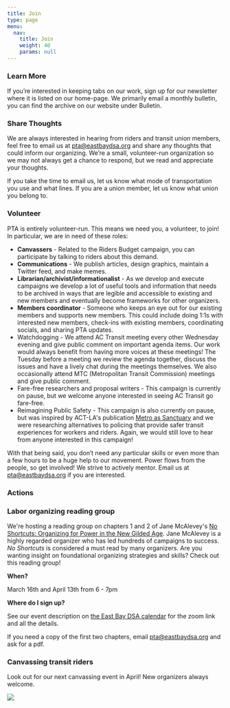 ```yaml
---
title: Join
type: page
menu:
  nav:
    title: Join
    weight: 40
    params: null
---
```

<!--StartFragment-->

### **Learn More**

If you’re interested in keeping tabs on our work, sign up for our newsletter where it is listed on our home-page. We primarily email a monthly bulletin, you can find the archive on our website under Bulletin.

### **Share Thoughts**

We are always interested in hearing from riders and transit union members, feel free to email us at pta@eastbaydsa.org and share any thoughts that could inform our organizing. We’re a small, volunteer-run organization so we may not always get a chance to respond, but we read and appreciate your thoughts.

If you take the time to email us, let us know what mode of transportation you use and what lines. If you are a union member, let us know what union you belong to.

### **Volunteer**

PTA is entirely volunteer-run. This means we need you, a volunteer, to join! In particular, we are in need of these roles:

* **Canvassers** - Related to the Riders Budget campaign, you can participate by talking to riders about this demand.
* **Communications** - We publish articles, design graphics, maintain a Twitter feed, and make memes.
* **Librarian/archivist/informationalist** - As we develop and execute campaigns we develop a lot of useful tools and information that needs to be archived in ways that are legible and accessible to existing and new members and eventually become frameworks for other organizers. 
* **Members coordinator** - Someone who keeps an eye out for our existing members and supports new members. This could include doing  1:1s with interested new members, check-ins with existing members, coordinating socials, and sharing PTA updates.
* Watchdogging - We attend AC Transit meeting every other Wednesday evening and give public comment on important agenda items. Our work would always benefit from having more voices at these meetings! The Tuesday before a meeting we review the agenda together, discuss the issues and have a lively chat during the meetings themselves. We also occasionally attend MTC (Metropolitan Transit Commission) meetings and give public comment.
* Fare-free researchers and proposal writers - This campaign is currently on pause, but we welcome anyone interested in seeing AC Transit go fare-free.
* Reimagining Public Safety - This campaign is also currently on pause, but was inspired by ACT-LA's publication [Metro as Sanctuary](http://allianceforcommunitytransit.org/metro-as-a-sanctuary/) and we were researching alternatives to policing that provide safer transit experiences for workers and riders. Again, we would still love to hear from anyone interested in this campaign!

With that being said, you don’t need any particular skills or even more than a few hours to be a huge help to our movement. Power flows from the people, so get involved! We strive to actively mentor. Email us at [pta@eastbaydsa.org](mailto:pta@eastbaydsa.org) if you are interested.

### **Actions**

### Labor organizing reading group

We're hosting a reading group on chapters 1 and 2 of Jane McAlevey's [No Shortcuts: Organizing for Power in the New Gilded Age](https://www.goodreads.com/book/show/29639226-no-shortcuts). Jane McAlevey is a highly regarded organizer who has led hundreds of campaigns to success. *No Shortcuts* is considered a must read by many organizers. Are you wanting insight on foundational organizing strategies and skills? Check out this reading group!

**When?**

March 16th and April 13th from 6 - 7pm

**Where do I sign up?**

See our event description on [the East Bay DSA calendar](https://www.eastbaydsa.org/events/) for the zoom link and all the details.

If you need a copy of the first two chapters, email pta@eastbaydsa.org and ask for a pdf.

### Canvassing transit riders

Look out for our next canvassing event in April! New organizers always welcome.

![](/images/uploads/1w8a2912.jpg)

<!--EndFragment-->